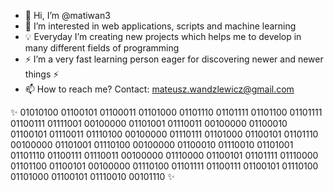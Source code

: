 - 👋 Hi, I’m @matiwan3
- 🤖 I’m interested in web applications, scripts and machine learning  
- 💡 Everyday I’m creating new projects which helps me to develop in many different fields of programming
- ⚡ I’m a very fast learning person eager for discovering newer and newer things ⚡
- 📫 How to reach me? Contact: mateusz.wandzlewicz@gmail.com

✨  01010100 01100101 01100011 01101000 01101110 01101111 01101100 01101111 01100111 01111001 00100000 01101001 01110011 00100000 01100010 01100101 01110011 01110100 00100000 01110111 01101000 01100101 01101110 00100000 01101001 01110100 00100000 01100010 01110010 01101001 01101110 01100111 01110011 00100000 01110000 01100101 01101111 01110000 01101100 01100101 00100000 01110100 01101111 01100111 01100101 01110100 01101000 01100101 01110010 00101110 ✨

<!---
matiwan3/matiwan3 is a ✨ special ✨ repository because its `README.md` (this file) appears on your GitHub profile.
You can click the Preview link to take a look at your changes.
--->
